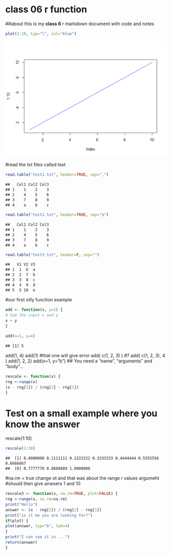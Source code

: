 class 06 r function
================

\#\#about this is my **class 6** r markdown document with code and notes

``` r
plot(1:10, typ="l", col="blue")
```

![](class_6_knit_files/figure-gfm/unnamed-chunk-1-1.png)<!-- -->

\#read the txt files called test

``` r
read.table("test1.txt", header=TRUE, sep=",")
```

    ##   Col1 Col2 Col3
    ## 1    1    2    3
    ## 2    4    5    6
    ## 3    7    8    9
    ## 4    a    b    c

``` r
read.table("test2.txt", header=TRUE, sep="$")
```

    ##   Col1 Col2 Col3
    ## 1    1    2    3
    ## 2    4    5    6
    ## 3    7    8    9
    ## 4    a    b    c

``` r
read.table("test3.txt", header=F, sep="")
```

    ##   V1 V2 V3
    ## 1  1  6  a
    ## 2  2  7  b
    ## 3  3  8  c
    ## 4  4  9  d
    ## 5  5 10  e

\#our first silly function example

``` r
add <- function(x, y=1) {
# Sum the input x and y
x + y
}
```

``` r
add(x=1, y=4)
```

    ## [1] 5

add(1, 4) add(1) \#that one will give error add( c(1, 2, 3) ) \#? add(
c(1, 2, 3), 4 ) add(1, 2, 2) add(x=1, y=“b”) \#\# You need a “name”,
“arguments” and “body”…

``` r
rescale <- function(x) {
rng <-range(x)
(x - rng[1]) / (rng[2] - rng[1])
}
```

# Test on a small example where you know the answer

rescale(1:10)

``` r
rescale(1:10)
```

    ##  [1] 0.0000000 0.1111111 0.2222222 0.3333333 0.4444444 0.5555556 0.6666667
    ##  [8] 0.7777778 0.8888889 1.0000000

\#na.rm = true change ot and that was about the range r values argumeht
\#should then give anwsers 1 and 10

``` r
rescale3 <- function(x, na.rm=TRUE, plot=FALSE) {
rng <-range(x, na.rm=na.rm)
print("Hello")
answer <- (x - rng[1]) / (rng[2] - rng[1])
print("is it me you are looking for?")
if(plot) {
plot(answer, typ="b", lwd=4)
}
print("I can see it in ...")
return(answer)
}
```
